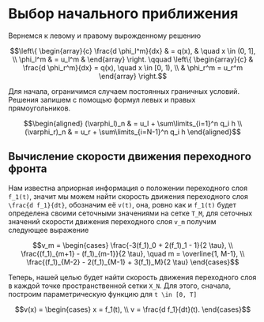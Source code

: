 # Выбор начального приближения

Вернемся к левому и правому вырожденному решению
```math
\left\{
\begin{array}{c}
    \frac{d \phi_l^m}{dx} & = q(x), & \quad x \in (0, 1], \\
    \phi_l^m & = u_l^m &
\end{array}
\right.
\qquad
\left\{
\begin{array}{c}
    & \frac{d \phi_r^m}{dx} = q(x), \quad x \in [0, 1), \\
    & \phi_r^m = u_r^m
\end{array}
\right.
```

Для начала, ограничимся случаем постоянных граничных условий.
Решения запишем с помощью формул левых и правых прямоугольников.

```math
\begin{aligned}
    (\varphi_l)_n & = u_l + \sum\limits_{i=1}^n q_i h \\
    (\varphi_r)_n & = u_r + \sum\limits_{i=N-1}^n q_i h
\end{aligned}
```

## Вычисление скорости движения переходного фронта

Нам известна априорная информация о положении
переходного слоя ``f_1(t)``, значит мы можем найти скорость
движения переходного слоя ``\frac{d f_1}{dt}``, обозначим её ``v(t)``, она,
ровно как и ``f_1(t)`` будет определена своими сеточными значениями на сетке
``T_M``, для сеточных значений скорости движения переходного слоя ``v_m``
получим следующее выражение
```math
v_m =
\begin{cases}
    \frac{-3(f_1)_0 + 2(f_1)_1 - 1}{2 \tau}, \\
    \frac{(f_1)_{m+1} - (f_1)_{m-1}}{2 \tau}, \quad m = \overline{1, M-1}, \\
    \frac{(f_1)_{M-2} - 2(f_1)_{M-1} + 3(f_1)_M}{2 \tau}
\end{cases}
```

Теперь, нашей целью будет найти скорость движения переходного слоя в каждой
точке пространственной сетки ``X_N``. Для этого, сначала, построим
параметрическую функцию для `` t \in [0, T] ``
```math
v(x) =
\begin{cases}
x = f_1(t), \\
v = \frac{d f_1}{dt}(t).
\end{cases}
```
